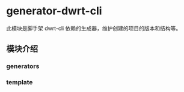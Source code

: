 # generator-dwrt-cli

此模块是脚手架 dwrt-cli 依赖的生成器，维护创建的项目的版本和结构等。

## 模块介绍

### generators

### template
